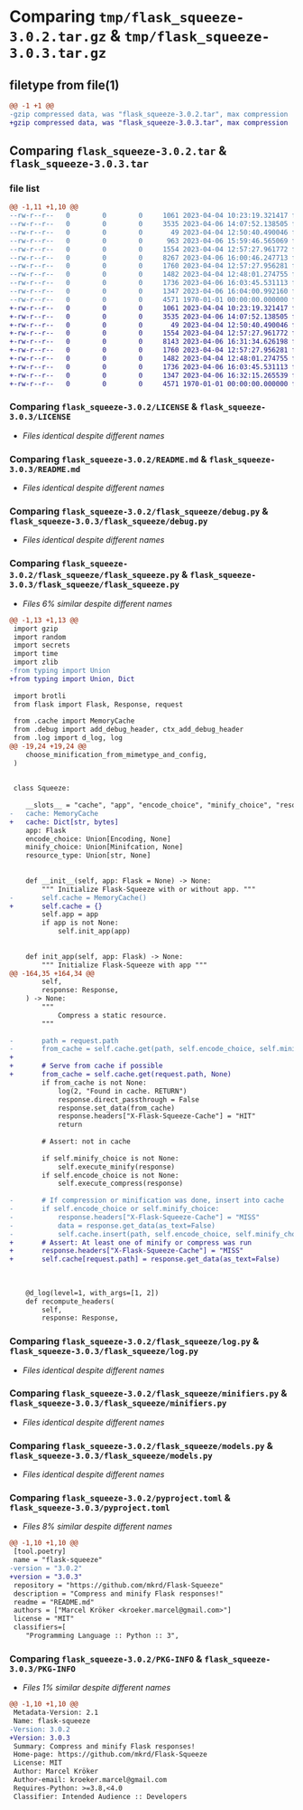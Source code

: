 # Comparing `tmp/flask_squeeze-3.0.2.tar.gz` & `tmp/flask_squeeze-3.0.3.tar.gz`

## filetype from file(1)

```diff
@@ -1 +1 @@
-gzip compressed data, was "flask_squeeze-3.0.2.tar", max compression
+gzip compressed data, was "flask_squeeze-3.0.3.tar", max compression
```

## Comparing `flask_squeeze-3.0.2.tar` & `flask_squeeze-3.0.3.tar`

### file list

```diff
@@ -1,11 +1,10 @@
--rw-r--r--   0        0        0     1061 2023-04-04 10:23:19.321417 flask_squeeze-3.0.2/LICENSE
--rw-r--r--   0        0        0     3535 2023-04-06 14:07:52.138505 flask_squeeze-3.0.2/README.md
--rw-r--r--   0        0        0       49 2023-04-04 12:50:40.490046 flask_squeeze-3.0.2/flask_squeeze/__init__.py
--rw-r--r--   0        0        0      963 2023-04-06 15:59:46.565069 flask_squeeze-3.0.2/flask_squeeze/cache.py
--rw-r--r--   0        0        0     1554 2023-04-04 12:57:27.961772 flask_squeeze-3.0.2/flask_squeeze/debug.py
--rw-r--r--   0        0        0     8267 2023-04-06 16:00:46.247713 flask_squeeze-3.0.2/flask_squeeze/flask_squeeze.py
--rw-r--r--   0        0        0     1760 2023-04-04 12:57:27.956281 flask_squeeze-3.0.2/flask_squeeze/log.py
--rw-r--r--   0        0        0     1482 2023-04-04 12:48:01.274755 flask_squeeze-3.0.2/flask_squeeze/minifiers.py
--rw-r--r--   0        0        0     1736 2023-04-06 16:03:45.531113 flask_squeeze-3.0.2/flask_squeeze/models.py
--rw-r--r--   0        0        0     1347 2023-04-06 16:04:00.992160 flask_squeeze-3.0.2/pyproject.toml
--rw-r--r--   0        0        0     4571 1970-01-01 00:00:00.000000 flask_squeeze-3.0.2/PKG-INFO
+-rw-r--r--   0        0        0     1061 2023-04-04 10:23:19.321417 flask_squeeze-3.0.3/LICENSE
+-rw-r--r--   0        0        0     3535 2023-04-06 14:07:52.138505 flask_squeeze-3.0.3/README.md
+-rw-r--r--   0        0        0       49 2023-04-04 12:50:40.490046 flask_squeeze-3.0.3/flask_squeeze/__init__.py
+-rw-r--r--   0        0        0     1554 2023-04-04 12:57:27.961772 flask_squeeze-3.0.3/flask_squeeze/debug.py
+-rw-r--r--   0        0        0     8143 2023-04-06 16:31:34.626198 flask_squeeze-3.0.3/flask_squeeze/flask_squeeze.py
+-rw-r--r--   0        0        0     1760 2023-04-04 12:57:27.956281 flask_squeeze-3.0.3/flask_squeeze/log.py
+-rw-r--r--   0        0        0     1482 2023-04-04 12:48:01.274755 flask_squeeze-3.0.3/flask_squeeze/minifiers.py
+-rw-r--r--   0        0        0     1736 2023-04-06 16:03:45.531113 flask_squeeze-3.0.3/flask_squeeze/models.py
+-rw-r--r--   0        0        0     1347 2023-04-06 16:32:15.265539 flask_squeeze-3.0.3/pyproject.toml
+-rw-r--r--   0        0        0     4571 1970-01-01 00:00:00.000000 flask_squeeze-3.0.3/PKG-INFO
```

### Comparing `flask_squeeze-3.0.2/LICENSE` & `flask_squeeze-3.0.3/LICENSE`

 * *Files identical despite different names*

### Comparing `flask_squeeze-3.0.2/README.md` & `flask_squeeze-3.0.3/README.md`

 * *Files identical despite different names*

### Comparing `flask_squeeze-3.0.2/flask_squeeze/debug.py` & `flask_squeeze-3.0.3/flask_squeeze/debug.py`

 * *Files identical despite different names*

### Comparing `flask_squeeze-3.0.2/flask_squeeze/flask_squeeze.py` & `flask_squeeze-3.0.3/flask_squeeze/flask_squeeze.py`

 * *Files 6% similar despite different names*

```diff
@@ -1,13 +1,13 @@
 import gzip
 import random
 import secrets
 import time
 import zlib
-from typing import Union
+from typing import Union, Dict
 
 import brotli
 from flask import Flask, Response, request
 
 from .cache import MemoryCache
 from .debug import add_debug_header, ctx_add_debug_header
 from .log import d_log, log
@@ -19,24 +19,24 @@
 	choose_minification_from_mimetype_and_config,
 )
 
 
 class Squeeze:
 
 	__slots__ = "cache", "app", "encode_choice", "minify_choice", "resource_type"
-	cache: MemoryCache
+	cache: Dict[str, bytes]
 	app: Flask
 	encode_choice: Union[Encoding, None]
 	minify_choice: Union[Minifcation, None]
 	resource_type: Union[str, None]
 
 
 	def __init__(self, app: Flask = None) -> None:
 		""" Initialize Flask-Squeeze with or without app. """
-		self.cache = MemoryCache()
+		self.cache = {}
 		self.app = app
 		if app is not None:
 			self.init_app(app)
 
 
 	def init_app(self, app: Flask) -> None:
 		""" Initialize Flask-Squeeze with app """
@@ -164,35 +164,34 @@
 		self,
 		response: Response,
 	) -> None:
 		"""
 			Compress a static resource.
 		"""
 
-		path = request.path
-		from_cache = self.cache.get(path, self.encode_choice, self.minify_choice)
+
+		# Serve from cache if possible
+		from_cache = self.cache.get(request.path, None)
 		if from_cache is not None:
 			log(2, "Found in cache. RETURN")
 			response.direct_passthrough = False
 			response.set_data(from_cache)
 			response.headers["X-Flask-Squeeze-Cache"] = "HIT"
 			return
 
 		# Assert: not in cache
 
 		if self.minify_choice is not None:
 			self.execute_minify(response)
 		if self.encode_choice is not None:
 			self.execute_compress(response)
 
-		# If compression or minification was done, insert into cache
-		if self.encode_choice or self.minify_choice:
-			response.headers["X-Flask-Squeeze-Cache"] = "MISS"
-			data = response.get_data(as_text=False)
-			self.cache.insert(path, self.encode_choice, self.minify_choice, data)
+		# Assert: At least one of minify or compress was run
+		response.headers["X-Flask-Squeeze-Cache"] = "MISS"
+		self.cache[request.path] = response.get_data(as_text=False)
 
 
 
 	@d_log(level=1, with_args=[1, 2])
 	def recompute_headers(
 		self,
 		response: Response,
```

### Comparing `flask_squeeze-3.0.2/flask_squeeze/log.py` & `flask_squeeze-3.0.3/flask_squeeze/log.py`

 * *Files identical despite different names*

### Comparing `flask_squeeze-3.0.2/flask_squeeze/minifiers.py` & `flask_squeeze-3.0.3/flask_squeeze/minifiers.py`

 * *Files identical despite different names*

### Comparing `flask_squeeze-3.0.2/flask_squeeze/models.py` & `flask_squeeze-3.0.3/flask_squeeze/models.py`

 * *Files identical despite different names*

### Comparing `flask_squeeze-3.0.2/pyproject.toml` & `flask_squeeze-3.0.3/pyproject.toml`

 * *Files 8% similar despite different names*

```diff
@@ -1,10 +1,10 @@
 [tool.poetry]
 name = "flask-squeeze"
-version = "3.0.2"
+version = "3.0.3"
 repository = "https://github.com/mkrd/Flask-Squeeze"
 description = "Compress and minify Flask responses!"
 readme = "README.md"
 authors = ["Marcel Kröker <kroeker.marcel@gmail.com>"]
 license = "MIT"
 classifiers=[
 	"Programming Language :: Python :: 3",
```

### Comparing `flask_squeeze-3.0.2/PKG-INFO` & `flask_squeeze-3.0.3/PKG-INFO`

 * *Files 1% similar despite different names*

```diff
@@ -1,10 +1,10 @@
 Metadata-Version: 2.1
 Name: flask-squeeze
-Version: 3.0.2
+Version: 3.0.3
 Summary: Compress and minify Flask responses!
 Home-page: https://github.com/mkrd/Flask-Squeeze
 License: MIT
 Author: Marcel Kröker
 Author-email: kroeker.marcel@gmail.com
 Requires-Python: >=3.8,<4.0
 Classifier: Intended Audience :: Developers
```

